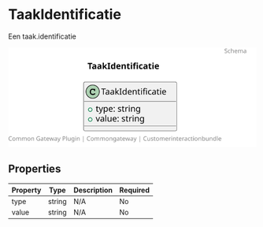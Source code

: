 # TaakIdentificatie

Een taak.identificatie

![Class Diagram](https://github.com/CommonGateway/CustomerInteractionBundle/blob/main/docs/schema/klant.taak.identificatie.svg)

## Properties

| Property | Type | Description | Required |
|----------|------|-------------|----------|
| type | string | N/A | No |
| value | string | N/A | No |
